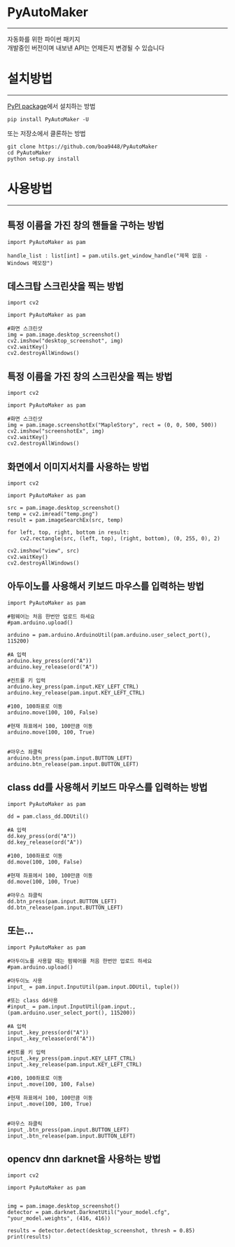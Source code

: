 # PyAutoMaker
----  
자동화를 위한 파이썬 패키지  
개발중인 버전이며 내보낸 API는 언제든지 변경될 수 있습니다  



# 설치방법
----  

[PyPI package](https://pypi.python.org/pypi/PyAutoMaker/)에서 설치하는 방법

    pip install PyAutoMaker -U

또는 저장소에서 클론하는 방법

    git clone https://github.com/boa9448/PyAutoMaker
    cd PyAutoMaker
    python setup.py install


# 사용방법
----  

## 특정 이름을 가진 창의 핸들을 구하는 방법  
```
import PyAutoMaker as pam

handle_list : list[int] = pam.utils.get_window_handle("제목 없음 - Windows 메모장")
```

## 데스크탑 스크린샷을 찍는 방법  
```
import cv2

import PyAutoMaker as pam

#화면 스크린샷
img = pam.image.desktop_screenshot()
cv2.imshow("desktop_screenshot", img)
cv2.waitKey()
cv2.destroyAllWindows()
```  

## 특정 이름을 가진 창의 스크린샷을 찍는 방법  
```
import cv2

import PyAutoMaker as pam

#화면 스크린샷
img = pam.image.screenshotEx("MapleStory", rect = (0, 0, 500, 500))
cv2.imshow("screenshotEx", img)
cv2.waitKey()
cv2.destroyAllWindows()
```

## 화면에서 이미지서치를 사용하는 방법  
```
import cv2

import PyAutoMaker as pam

src = pam.image.desktop_screenshot()
temp = cv2.imread("temp.png")
result = pam.imageSearchEx(src, temp)

for left, top, right, bottom in result:
    cv2.rectangle(src, (left, top), (right, bottom), (0, 255, 0), 2)

cv2.imshow("view", src)
cv2.waitKey()
cv2.destroyAllWindows()
```

## 아두이노를 사용해서 키보드 마우스를 입력하는 방법  
```
import PyAutoMaker as pam

#펌웨어는 처음 한번만 업로드 하세요
#pam.arduino.upload()

arduino = pam.arduino.ArduinoUtil(pam.arduino.user_select_port(), 115200)

#A 입력
arduino.key_press(ord("A"))
arduino.key_release(ord("A"))

#컨트롤 키 입력
arduino.key_press(pam.input.KEY_LEFT_CTRL)
arduino.key_release(pam.input.KEY_LEFT_CTRL)

#100, 100좌표로 이동
arduino.move(100, 100, False)

#현재 좌표에서 100, 100만큼 이동
arduino.move(100, 100, True)


#마우스 좌클릭
arduino.btn_press(pam.input.BUTTON_LEFT)
arduino.btn_release(pam.input.BUTTON_LEFT)
```


## class dd를 사용해서 키보드 마우스를 입력하는 방법  
```
import PyAutoMaker as pam

dd = pam.class_dd.DDUtil()

#A 입력
dd.key_press(ord("A"))
dd.key_release(ord("A"))

#100, 100좌표로 이동
dd.move(100, 100, False)

#현재 좌표에서 100, 100만큼 이동
dd.move(100, 100, True)

#마우스 좌클릭
dd.btn_press(pam.input.BUTTON_LEFT)
dd.btn_release(pam.input.BUTTON_LEFT)
```

## 또는...  
```
import PyAutoMaker as pam

#아두이노를 사용할 때는 펌웨어를 처음 한번만 업로드 하세요
#pam.arduino.upload()

#아두이노 사용
input_ = pam.input.InputUtil(pam.input.DDUtil, tuple())

#또는 class dd사용
#input_ = pam.input.InputUtil(pam.input., (pam.arduino.user_select_port(), 115200))

#A 입력
input_.key_press(ord("A"))
input_.key_release(ord("A"))

#컨트롤 키 입력
input_.key_press(pam.input.KEY_LEFT_CTRL)
input_.key_release(pam.input.KEY_LEFT_CTRL)

#100, 100좌표로 이동
input_.move(100, 100, False)

#현재 좌표에서 100, 100만큼 이동
input_.move(100, 100, True)


#마우스 좌클릭
input_.btn_press(pam.input.BUTTON_LEFT)
input_.btn_release(pam.input.BUTTON_LEFT)
```

## opencv dnn darknet을 사용하는 방법  
```
import cv2

import PyAutoMaker as pam


img = pam.image.desktop_screenshot()
detector = pam.darknet.DarknetUtil("your_model.cfg", "your_model.weights", (416, 416))

results = detector.detect(desktop_screenshot, thresh = 0.85)
print(results)
```